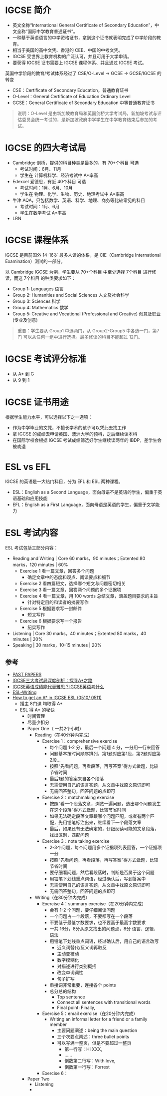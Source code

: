 # IGCSE 简介
- 英文全称“International General Certificate of Secondary Education”，中文全称“国际中学教育普通证书”。
- 一种基于英语语言的中学资格证书，拿到这个证书就表明完成了中学阶段的教育。
- 相当于美国的高中文凭、香港的 CEE、中国的中考文凭。
- IGCSE 受世界上教育机构的广泛认可，并且可用于大学申请。
- 要获得 IGCSE 证书需要上 IGCSE 课程体系、并且通过 IGCSE 考试。
  
英国中学阶段的教育/考试体系经过了 CSE/O-Level -> GCSE -> GCSE/IGCSE 的转变
- CSE：Certificate of Secondary Education，普通教育证书
- O-Level：General Certificate of Education Ordinary Level
- GCSE：General Certificate of Secondary Education 中等普通教育证书
>说明：O-Level 是由新加坡教育局和英国剑桥大学考试局，新加坡考试与评估委员会统一考试的，是新加坡政府中学学生在中学教育结束后参加的考试。

# IGCSE 的四大考试局
- Cambridge 剑桥，提供的科目种类是最多的，有 70+个科目 可选
  - 考试时间：6月、11月
  - 学生在 计算机科学、经济考试中 A*率高
- Edexcel 爱德思，有近 40个科目 可选
  - 考试时间：1月、6月、10月
  - 学生在 物理、化学、生物、历史、地理考试中 A*率高
- 牛津 AQA，只包括数学、英语、科学、地理、商务等比较常见的科目
  - 考试时间：1月、6月
  - 学生在数学考试 A*率高
- LRN

# IGCSE 课程体系
IGCSE 是目前国外 14-16岁 最多人读的体系，是 CIE（Cambridge International Examination）测试的一部分。

以 Cambridge IGCSE 为例，学生要从 70+个科目 中至少选择 7个科目 进行修读，而这 7个科目 的种类要求如下：
- Group 1: Languages 语言
- Group 2: Humanities and Social Sciences 人文及社会科学
- Group 3: Sciences 科学
- Group 4: Mathematics 数学
- Group 5: Creative and Vocational (Professional and Creative) 创意及职业(专业及创意)
>重要：学生要从 Group1 中选两门，从 Group2-Group5 中各选一门，第7门 可以从任何一组中进行选择。最多修读的科目不能超过 12门。

# IGCSE 考试评分标准
- 从 A* 到 G
- 从 9 到 1

# IGCSE 证书用途
根据学生能力水平，可以选择以下之一选项：
- 作为中学毕业的文凭，不擅长学术的孩子可以凭此去找工作
- 拿 IGCSE 的成绩去申请英国、澳洲大学的预科，之后继续读本科
- 在国际学校会根据 IGCSE 考试成绩筛选好学生继续读两年的 IBDP，差学生会被劝退

# ESL vs EFL
IGCSE 的英语是一大热门科目，分为 EFL 和 ESL 两种课程。
- ESL：English as a Second Language，面向母语不是英语的学生，偏重于英语基础和应用技能
- EFL：English as a First Language，面向母语是英语的学生，偏重于文学能力

# ESL 考试内容
ESL 考试包括三部分内容：
- Reading and Writing | Core 60 marks，90 minutes；Extented 80 marks，120 minutes | 60%
  - Exercise 1 看一篇文章，回答多个问题
    - 确定文章中的态度和观点、阅读要点和细节
  - Exercise 2 看四篇短文，选择哪个短文与问题密切相关
  - Exercise 3 看一篇文章，回答两个问题的多个证据项
  - Exercise 4 看一篇文章，用 100 words 总结文章，涵盖题目要求的主旨
    - 针对特定目的和读者的摘要写作
  - Exercise 5 根据要求写一封邮件
    - 短文写作 
  - Exercise 6 根据要求写一个报告
    - 纪实写作
- Listening | Core 30 marks，40 minutes；Extented 80 marks，40 minutes | 20%
- Speaking | 30 marks，10-15 minutes | 20%

## 参考
- [PAST PAPERS](https://www.exam-mate.com/pastpapers?cat=3&sub=257)
- [IGCSE三大考试局深度剖析：探寻A*之路](https://www.iedusg.com/igcse/28250.html)
- [IGCSE英语成绩能代替雅思？IGCSE英语考什么](https://zhuanlan.zhihu.com/p/702714929)
- [ESL-Writing](https://www.bilibili.com/video/BV1zE41137tQ/)
- [How to get an A* in IGCSE ESL (0510/ 0511)](https://www.youtube.com/watch?v=CzXGdR6IRH4)
  - 播主 8门课 均取得 A*
  - ESL 得 A* 的秘诀
    - 时间管理
    - 尽量少扣分 
    - Paper One（ 一共2个小时）
      - Reading（在40分钟内完成）
        - Exercise 1：comprehensive exercise
          - 每个问题 1-2 分，最后一个问题 4 分，一分用一行来回答
          - 问题基本按时间顺序排列，第1题对应第1段，第2题对应第2段...
          - 按照“先看问题，再看段落，再写答案”得方式做题，比较节省时间
          - 最后1题的答案来自各个段落
          - 无需使用自己的语言答题，从文章中找原文原词即可
          - 无需回答整句，回答问题的点即可
        - Exercise 2：matchmaking exercise
          - 按照“看一个段落文章，浏览一遍问题，选出哪个问题发生在这个段落”得方式做题，比较节省时间
          - 如果无法确定段落文章跟哪个问题匹配，或者有两个匹配，先用铅笔标注出来，继续看下一个段落文章
          - 最后，如果还有无法确定的，仔细阅读可能的文章段落，找出区别，匹配问题
        - Exercise 3：note taking exercise
          - 2-3个问题，每个问题用多个证据项列表回答，一个证据项一分
          - 按照“先看问题，再看段落，再写答案”得方式做题，比较节省时间
          - 要仔细看问题，然后看段落时，判断是否属于这个问题
          - 用铅笔下划线重点词语，经过确认后，写到答案中
          - 无需使用自己的语言答题，从文章中找原文原词即可
          - 无需回答整句，回答问题的点即可
      - Writing（在80分钟内完成）
        - Exercise 4：summary exercise（在20分钟内完成）
          - 会有 1-2 个问题，要仔细阅读问题
          - 一个问题占一个段落，不要都写在一个段落
          - 不要低于最低字数要求，也不要高于最高字数要求
          - 一共 16分，8分从原文找出的问题点，8分 语言、逻辑、语法
          - 用铅笔下划线重点词语，经过确认后，用自己的语言改写
            - 近义词替代/反义词再取反
            - 主动变被动
            - 数字模糊化
            - 对描述进行类别概括
            - 改变单词词性
            - 句子扩写
          - 串接词非常重要，连接各个 points
          - 总分总的结构
            - Top sentence
            - Connect all sentences with transitional words
            - Final point: Finally, 
        - Exercise 5：email exercise（在20分钟内完成）
          - Writing an informal letter for a friend or a family member
            - 主要问题阐述：being the main question
            - 三个次要点阐述：three bullet points
            - 可以写满一整页，但是不要超过一整页
              - 第一行写：Hi XXX, 
              - ......
              - 倒数第二行写：With love,
              - 倒数第一行写：Forrest  
        - Exercise 6：
    - Paper Two
      - Listening
      -   

